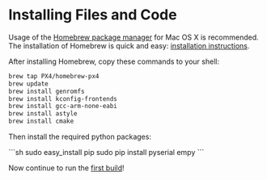 # Installing Files and Code

Usage of the [Homebrew package manager](http://mxcl.github.com/homebrew/) for Mac OS X is recommended. The installation of Homebrew is quick and easy: [installation instructions](http://mxcl.github.com/homebrew/).

After installing Homebrew, copy these commands to your shell:

<div class="host-code"></div>

```sh
brew tap PX4/homebrew-px4
brew update
brew install genromfs
brew install kconfig-frontends
brew install gcc-arm-none-eabi
brew install astyle
brew install cmake
```

Then install the required python packages:

<div class="host-code"></div>
```sh
sudo easy_install pip
sudo pip install pyserial empy
```

Now continue to run the [first build](starting-building.md)!
